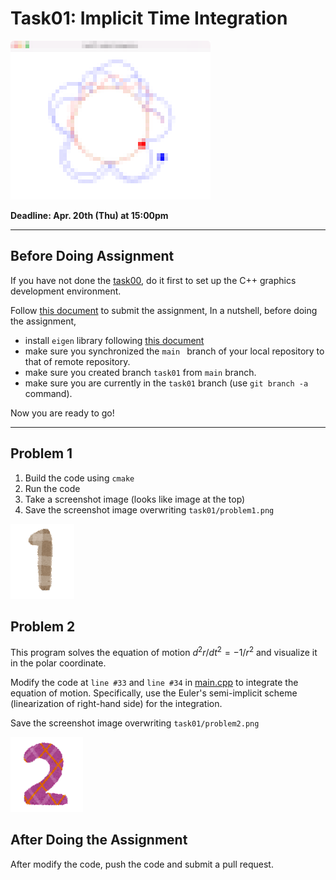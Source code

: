 # Task01: Implicit Time Integration

![preview](preview.png)

**Deadline: Apr. 20th (Thu) at 15:00pm**

----

## Before Doing Assignment

If you have not done the [task00](../task00), do it first to set up the C++ graphics development environment.

Follow [this document](../doc/submit.md) to submit the assignment, In a nutshell, before doing the assignment,

- install `eigen` library following  [this document](../doc/setup_eigen.md)
- make sure you synchronized the `main ` branch of your local repository  to that of remote repository.
- make sure you created branch `task01` from `main` branch.
- make sure you are currently in the `task01` branch (use `git branch -a` command).

Now you are ready to go!

---

## Problem 1

1. Build the code using `cmake`
2. Run the code
3. Take a screenshot image (looks like image at the top)
4. Save the screenshot image overwriting `task01/problem1.png`

![problem1](problem1.png)


## Problem 2

This program solves the equation of motion ${d^2 r}/{d t^2} = - {1}/{r^2}$ and visualize it in the polar coordinate.

Modify the code at `line #33`  and `line #34` in [main.cpp](main.cpp) to integrate the equation of motion.
Specifically, use the Euler's semi-implicit scheme (linearization of right-hand side) for the integration.

Save the screenshot image overwriting `task01/problem2.png`

![problem2](problem2.png)


## After Doing the Assignment

After modify the code, push the code and submit a pull request.
